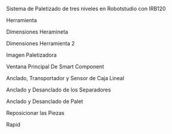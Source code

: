 Sistema de Paletizado de tres niveles en Robotstudio con IRB120

Herramienta

Dimensiones Heramineta

Dimensiones Herramienta 2

Imagen Paletizadora

Ventana Principal De Smart Component 

Anclado, Transportador y Sensor de Caja Lineal

Anclado y Desanclado de los Separadores

Anclado y Desanclado de Palet

Reposicionar las Piezas

Rapid


